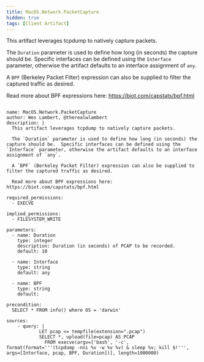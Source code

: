 ```yaml
---
title: MacOS.Network.PacketCapture
hidden: true
tags: [Client Artifact]
---
```


This artifact leverages tcpdump to natively capture packets.

The `Duration` parameter is used to define how long (in seconds) the capture should be.  Specific interfaces can be defined using the `Interface` parameter, otherwise the artifact defaults to an interface assignment of `any`.

A `BPF` (Berkeley Packet Filter) expression can also be supplied to filter the captured traffic as desired.

Read more about BPF expressions here: https://biot.com/capstats/bpf.html


<pre><code class="language-yaml">
name: MacOS.Network.PacketCapture
author: Wes Lambert, @therealwlambert
description: |
  This artifact leverages tcpdump to natively capture packets.

  The `Duration` parameter is used to define how long (in seconds) the capture should be.  Specific interfaces can be defined using the `Interface` parameter, otherwise the artifact defaults to an interface assignment of `any`.

  A `BPF` (Berkeley Packet Filter) expression can also be supplied to filter the captured traffic as desired.

  Read more about BPF expressions here: https://biot.com/capstats/bpf.html

required_permissions:
  - EXECVE

implied_permissions:
  - FILESYSTEM_WRITE

parameters:
  - name: Duration
    type: integer
    description: Duration (in seconds) of PCAP to be recorded.
    default: 10

  - name: Interface
    type: string
    default: any

  - name: BPF
    type: string
    default:

precondition:
  SELECT * FROM info() where OS = 'darwin'

sources:
    - query: |
            LET pcap &lt;= tempfile(extension=".pcap")
            SELECT *, upload(file=pcap) AS PCAP
              FROM execve(argv=['bash', '-c', format(format='''(tcpdump -nni %v -w %v %v) &amp; sleep %v; kill $!''', args=[Interface, pcap, BPF, Duration])], length=1000000)

</code></pre>

